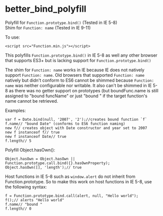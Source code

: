 # better_bind_polyfill
Polyfill for `Function.prototype.bind()` (Tested in IE 5-8)<br>
Shim for `Function: name` (Tested in IE 9-11)

To use:
```
<script src="Function.min.js"></script>
```

This polyfills `Function.prototype.bind()` in IE 5-8 as well any other browser that supports ES3+ but is lacking support for `Function.prototype.bind()`

The shim for `Function: name` works in IE because IE does not natively support `Function: name`. Old browsers that supported `Function: name` natively but didn't conform to ES6 cannot be shimmed because `Function: name` was neither configurable nor writable. It also can't be shimmed in IE 5-8 as there was no getter support on prototypes (but boundFunc.name is still assigned to "bound funcName" or just "bound " if the target function's name cannot be retrieved.

Examples:
```
var f = Date.bind(null, '2007', '2');//creates bound function `f`
f.name// "bound Date" (conforms to ES6 function naming)
new f// creates object with Date constructor and year set to 2007
new f instanceof f// true
new f instanceof Date// true
f.length// 5
```


Polyfill Object.hasOwn():
```
Object.hasOwn = Object.hasOwn || Function.prototype.call.bind({}.hasOwnProperty);
Object.hasOwn([], 'length');// true
```


Host functions in IE 5-8 such as `window.alert` do not inherit from Function.prototype. So to make this work on host functions in IE 5-8, use the following syntax:
```
f = Function.prototype.bind.call(alert, null, "Hello world");
f();// alerts "Hello world"
f.name// "bound "
f.length// 0
```
